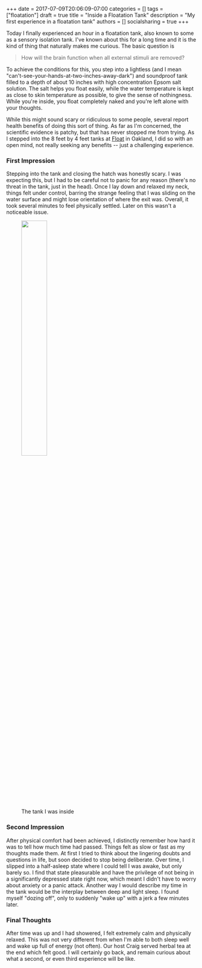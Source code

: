 +++
date = 2017-07-09T20:06:09-07:00
categories = []
tags = ["floatation"]
draft = true
title = "Inside a Floatation Tank"
description = "My first experience in a floatation tank"
authors = []
socialsharing = true
+++

Today I finally experienced an hour in a floatation tank, also known to some as a sensory isolation tank. I've known about this for a long time and it is the kind of thing that naturally makes me curious. The basic question is

> How will the brain function when all external stimuli are removed?

To achieve the conditions for this, you step into a lightless (and I mean "can't-see-your-hands-at-two-inches-away-dark") and soundproof tank filled to a depth of about 10 inches with high concentration Epsom salt solution. The salt helps you float easily, while the water temperature is kept as close to skin temperature as possible, to give the sense of nothingness. While you're inside, you float completely naked and you're left alone with your thoughts.

While this might sound scary or ridiculous to some people, several report health benefits of doing this sort of thing. As far as I'm concerned, the scientific evidence is patchy, but that has never stopped me from trying. As I stepped into the 8 feet by 4 feet tanks at [Float](http://www.thefloatcenter.com/) in Oakland, I did so with an open mind, not really seeking any benefits -- just a challenging experience.

### First Impression

Stepping into the tank and closing the hatch was honestly scary. I was expecting this, but I had to be careful not to panic for any reason (there's no threat in the tank, just in the head). Once I lay down and relaxed my neck, things felt under control, barring the strange feeling that I was sliding on the water surface and might lose orientation of where the exit was. Overall, it took several minutes to feel physically settled. Later on this wasn't a noticeable issue.

<figure>
    <img data-action="zoom" src="/images/floatation-tank.jpg" style="width:40%;"></img>
    <figcaption>The tank I was inside</figcaption>
</figure>

### Second Impression

After physical comfort had been achieved, I distinctly remember how hard it was to tell how much time had passed. Things felt as slow or fast as my thoughts made them. At first I tried to think about the lingering doubts and questions in life, but soon decided to stop being deliberate. Over time, I slipped into a half-asleep state where I could tell I was awake, but only barely so. I find that state pleasurable and have the privilege of not being in a significantly depressed state right now, which meant I didn't have to worry about anxiety or a panic attack. Another way I would describe my time in the tank would be the interplay between deep and light sleep. I found myself "dozing off", only to suddenly "wake up" with a jerk a few minutes later.

### Final Thoughts

After time was up and I had showered, I felt extremely calm and physically relaxed. This was not very different from when I'm able to both sleep well and wake up full of energy (not often). Our host Craig served herbal tea at the end which felt good. I will certainly go back, and remain curious about what a second, or even third experience will be like.